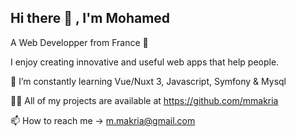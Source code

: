 ## Hi there 👋 , I'm Mohamed
A Web Developper from France 🌟

<!--
**mmakria/mmakria** is a ✨ _special_ ✨ repository because its `README.md` (this file) appears on your GitHub profile.

Here are some ideas to get you started:

- 🔭 I’m currently working on ...
- 🌱 I’m currently learning ...
- 👯 I’m looking to collaborate on ...
- 🤔 I’m looking for help with ...
- 💬 Ask me about ...
- 📫 How to reach me: ...
- 😄 Pronouns: ...
- ⚡ Fun fact: ...
-->

I enjoy creating innovative and useful web apps that help people.

🌱 I’m constantly learning Vue/Nuxt 3, Javascript, Symfony & Mysql

👨‍💻 All of my projects are available at https://github.com/mmakria

📫 How to reach me -> m.makria@gmail.com
